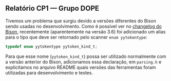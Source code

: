 
## Relatório CP1 — Grupo DOPE

Tivemos um problema que surgiu devido a versões diferentes do Bison sendo usadas
no desenvolvimento. Como é possível ver no [changelog do Bison][1], recentemente
(aparentemente na versão 3.6) foi adicionado um alias para o tipo que deve ser
retornado pelo scanner `enum yytokentype`:

```c
typedef enum yytokentype yytoken_kind_t;
```

Para que esse nome (`yytoken_kind_t`) possa ser utilizado normalmente com a
versão anterior do Bison, adicionamos essa declaração, em `parsing.h` e
explicitamos no arquivo README quais versões das ferramentas foram utilizadas
para desenvolvimento e testes.

[1]: https://fossies.org/linux/bison/ChangeLog

